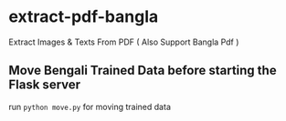 # extract-pdf-bangla
Extract Images &amp; Texts From PDF ( Also Support Bangla Pdf )

## Move Bengali Trained Data before starting the Flask server
run `python move.py` for moving trained data
